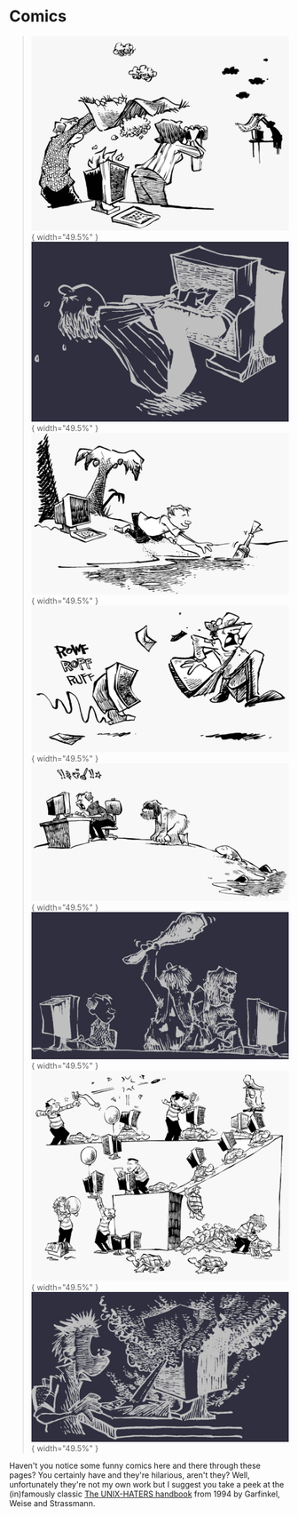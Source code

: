 # Comics

> ![](pics/smoke.png){ width="49.5%" }
> ![](pics/extraction.png){ width="49.5%" }
> ![](pics/island.png){ width="49.5%" }
> ![](pics/mail.png){ width="49.5%" }
> ![](pics/evolution.png){ width="49.5%" }
> ![](pics/worse.png){ width="49.5%" }
> ![](pics/administration.png){ width="49.5%" }
> ![](pics/bang.png){ width="49.5%" }

Haven't you notice some funny comics here and there through these pages? You certainly have and they're hilarious, aren't they? Well, unfortunately they're not my own work but I suggest you take a peek at the (in)famously classic [The UNIX-HATERS handbook](https://web.mit.edu/~simsong/www/ugh.pdf) from 1994 by Garfinkel, Weise and Strassmann.
